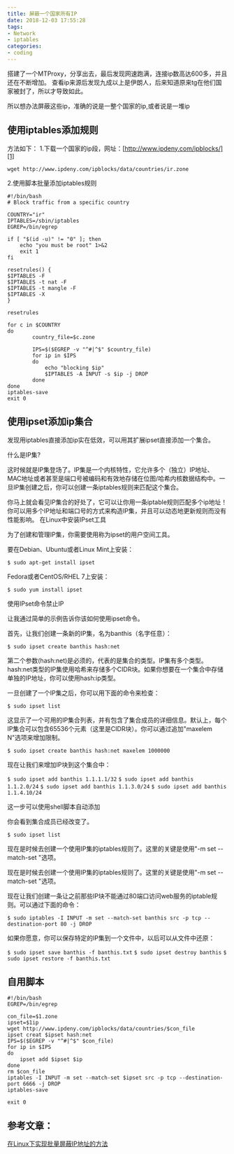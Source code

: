 ```yaml
---
title: 屏蔽一个国家所有IP
date: 2018-12-03 17:55:28
tags:
- Network
- iptables
categories:
- coding
---
```


搭建了一个MTProxy，分享出去，最后发现网速跑满，连接ip数高达600多，并且还在不断增加。
查看ip来源后发现九成以上是伊朗人，后来知道原来tg在他们国家被封了，所以才导致如此。

所以想办法屏蔽这些ip，准确的说是一整个国家的ip,或者说是一堆ip

## 使用iptables添加规则

方法如下：
1.下载一个国家的ip段，网址：[http://www.ipdeny.com/ipblocks/][1]

`wget http://www.ipdeny.com/ipblocks/data/countries/ir.zone`

2.使用脚本批量添加iptables规则

```shell
#!/bin/bash
# Block traffic from a specific country

COUNTRY="ir"
IPTABLES=/sbin/iptables
EGREP=/bin/egrep

if [ "$(id -u)" != "0" ]; then
    echo "you must be root" 1>&2
    exit 1
fi

resetrules() {
$IPTABLES -F
$IPTABLES -t nat -F
$IPTABLES -t mangle -F
$IPTABLES -X
}

resetrules

for c in $COUNTRY
do
        country_file=$c.zone

        IPS=$($EGREP -v "^#|^$" $country_file)
        for ip in $IPS
        do
            echo "blocking $ip"
            $IPTABLES -A INPUT -s $ip -j DROP
        done
done
iptables-save
exit 0
```

## 使用ipset添加ip集合

发现用iptables直接添加ip实在低效，可以用其扩展ipset直接添加一个集合。

什么是IP集?

这时候就是IP集登场了。IP集是一个内核特性，它允许多个（独立）IP地址、MAC地址或者甚至是端口号被编码和有效地存储在位图/哈希内核数据结构中。一旦IP集创建之后，你可以创建一条iptables规则来匹配这个集合。

你马上就会看见IP集合的好处了，它可以让你用一条iptable规则匹配多个ip地址！你可以用多个IP地址和端口号的方式来构造IP集，并且可以动态地更新规则而没有性能影响。
在Linux中安装IPset工具

为了创建和管理IP集，你需要使用称为ipset的用户空间工具。

要在Debian、Ubuntu或者Linux Mint上安装：

`$ sudo apt-get install ipset`

Fedora或者CentOS/RHEL 7上安装：

`$ sudo yum install ipset`

使用IPset命令禁止IP

让我通过简单的示例告诉你该如何使用ipset命令。

首先，让我们创建一条新的IP集，名为banthis（名字任意）：

`$ sudo ipset create banthis hash:net`

第二个参数(hash:net)是必须的，代表的是集合的类型。IP集有多个类型。hash:net类型的IP集使用哈希来存储多个CIDR块。如果你想要在一个集合中存储单独的IP地址，你可以使用hash:ip类型。

一旦创建了一个IP集之后，你可以用下面的命令来检查：

`$ sudo ipset list`

这显示了一个可用的IP集合列表，并有包含了集合成员的详细信息。默认上，每个IP集合可以包含65536个元素（这里是CIDR块）。你可以通过追加"maxelem N"选项来增加限制。

`$ sudo ipset create banthis hash:net maxelem 1000000`

现在让我们来增加IP块到这个集合中：

`$ sudo ipset add banthis 1.1.1.1/32`
`$ sudo ipset add banthis 1.1.2.0/24`
`$ sudo ipset add banthis 1.1.3.0/24`
`$ sudo ipset add banthis 1.1.4.10/24`

这一步可以使用shell脚本自动添加

你会看到集合成员已经改变了。

`$ sudo ipset list`

现在是时候去创建一个使用IP集的iptables规则了。这里的关键是使用"-m set --match-set "选项。

现在是时候去创建一个使用IP集的iptables规则了。这里的关键是使用"-m set --match-set "选项。

现在让我们创建一条让之前那些IP块不能通过80端口访问web服务的iptable规则。可以通过下面的命令：

`$ sudo iptables -I INPUT -m set --match-set banthis src -p tcp --destination-port 80 -j DROP`

如果你愿意，你可以保存特定的IP集到一个文件中，以后可以从文件中还原：

`$ sudo ipset save banthis -f banthis.txt`
`$ sudo ipset destroy banthis`
`$ sudo ipset restore -f banthis.txt`

## 自用脚本

```shell
#!/bin/bash
EGREP=/bin/egrep

con_file=$1.zone
ipset=$1ip
wget http://www.ipdeny.com/ipblocks/data/countries/$con_file
ipset creat $ipset hash:net    
IPS=$($EGREP -v "^#|^$" $con_file)
for ip in $IPS
do
    ipset add $ipset $ip
done
rm $con_file
iptables -I INPUT -m set --match-set $ipset src -p tcp --destination-port 6666 -j DROP
iptables-save

exit 0
```

## 参考文章：

[在Linux下实现批量屏蔽IP地址的方法][2]

  [1]: http://www.ipdeny.com/ipblocks/
  [2]: https://www.jb51.net/Linuxjishu/339309.html